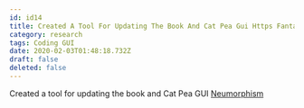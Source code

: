 ```yaml
---
id: id14
title: Created A Tool For Updating The Book And Cat Pea Gui Https Fantasyui Com Github Io Neumorphism...
category: research
tags: Coding GUI
date: 2020-02-03T01:48:18.732Z
draft: false
deleted: false
---
```


Created a tool for updating the book and Cat Pea GUI [Neumorphism][1]

[1]: https://fantasyui-com.github.io/neumorphism/